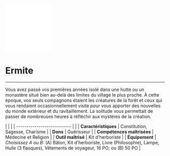 <div class="icon-container">
  <img src="_media/historiques/ermite.png" alt="Ermite" class="icon-title" data-no-zoom />

# Ermite <!-- {docsify-ignore} -->

</div>

---

<div class="texte-intro">
  <p>Vous avez passé vos premières années isolé dans une hutte ou un monastère situé bien au-delà des limites du village le plus proche. À cette époque, vos seuls compagnons étaient les créatures de la forêt et ceux qui vous rendaient occasionnellement visite pour vous apporter des nouvelles du monde extérieur et du ravitaillement. La solitude vous permettait de passer de nombreuses heures à réfléchir aux mystères de la création. </p>
</div>

| | |
| --------------------------- | |
| **Caractéristiques** | Constitution, Sagesse, Charisme |
| **Dons** | Guérisseur |
| **Compétences maîtrisées** | Médecine et Religion |
| **Outil maîtrisé** | Kit d'herboriste |
| **Équipement** | *Choisissez A ou B:* (A) Bâton, Kit d'herboriste, Livre (Philosophie), Lampe, Huile (3 flasques), Vêtements de voyageur, 16 PO; ou (B) 50 PO |